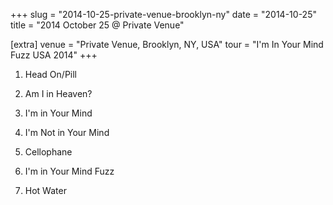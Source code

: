+++
slug = "2014-10-25-private-venue-brooklyn-ny"
date = "2014-10-25"
title = "2014 October 25 @ Private Venue"

[extra]
venue = "Private Venue, Brooklyn, NY, USA"
tour = "I'm In Your Mind Fuzz USA 2014"
+++


 1. Head On/Pill

 2. Am I in Heaven?

 3. I'm in Your Mind

 4. I'm Not in Your Mind

 5. Cellophane

 6. I'm in Your Mind Fuzz

 7. Hot Water


